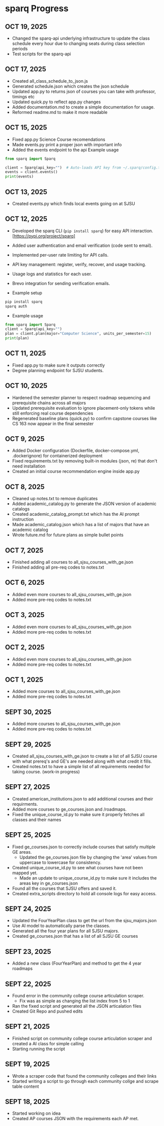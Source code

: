 # sparq Progress

## OCT 19, 2025
- Changed the sparq-api underlying infrastructure to update the class schedule every hour due to changing seats during class selection periods
- Test scripts for the sparq-api

## OCT 17, 2025
- Created all_class_schedule_to_json.js
- Generated schedule.json which creates the json schedule
- Updated app.py to returns json of courses you can take with professor, timings etc
- Updated quick.py to reflect app.py changes
- Added documentation.md to create a simple documentation for usage.
- Reformed readme.md to make it more readable

## OCT 15, 2025
- Fixed app.py Science Course recomendations
- Made events.py print a proper json with important info
- Added the events endpoint to the api
Example usage
```python
from sparq import Sparq

client = Sparq(api_key="")  # Auto-loads API key from ~/.sparq/config.txt or set manually
events = client.events()
print(events)
```

## OCT 13, 2025
- Created events.py which finds local events going on at SJSU

## OCT 12, 2025
- Developed the sparq CLI (`pip install sparq`) for easy API interaction. [https://pypi.org/project/sparq]
- Added user authentication and email verification (code sent to email).
- Implemented per-user rate limiting for API calls.
- API key management: register, verify, recover, and usage tracking.
- Usage logs and statistics for each user.
- Brevo integration for sending verification emails.

- Example setup  
```bash
pip install sparq
sparq auth
```
- Example usage
```python
from sparq import Sparq
client = Sparq(api_key="")
plan = client.plan(major="Computer Science", units_per_semester=15)
print(plan)
```

## OCT 11, 2025
- Fixed app.py to make sure it outputs correctly
- Degree planning endpoint for SJSU students.

## OCT 10, 2025
- Hardened the semester planner to respect roadmap sequencing and prerequisite chains across all majors
- Updated prerequisite evaluation to ignore placement-only tokens while still enforcing real course dependencies
- Regenerated baseline plans (quick.py) to confirm capstone courses like CS 163 now appear in the final semester

## OCT 9, 2025
- Added Docker configuration (Dockerfile, docker-compose.yml, .dockerignore) for containerized deployment
- Fixed requirements.txt by removing built-in modules (json, re) that don't need installation
- Created an initial course recommendation engine inside app.py

## OCT 8, 2025
- Cleaned up notes.txt to remove duplicates
- Added academic_catalog.py to generate the JSON version of academic catalogs
- Created academic_catalog_prompt.txt which has the AI prompt instruction
- Made academic_catalog.json which has a list of majors that have an academic catalog
- Wrote future.md for future plans as simple bullet points

## OCT 7, 2025
- Finished adding all courses to all_sjsu_courses_with_ge.json
- Finished adding all pre-req codes to notes.txt

## OCT 6, 2025
- Added even more courses to all_sjsu_courses_with_ge.json
- Added more pre-req codes to notes.txt

## OCT 3, 2025
- Added even more courses to all_sjsu_courses_with_ge.json
- Added more pre-req codes to notes.txt

## OCT 2, 2025
- Added even more courses to all_sjsu_courses_with_ge.json
- Added more pre-req codes to notes.txt


## OCT 1, 2025
- Added more courses to all_sjsu_courses_with_ge.json
- Added more pre-req codes to notes.txt

## SEPT 30, 2025
- Added more courses to all_sjsu_courses_with_ge.json
- Added more pre-req codes to notes.txt

## SEPT 29, 2025
- Created all_sjsu_courses_with_ge.json to create a list of all SJSU course with what prereq's and GE's are needed along with what credit it fills.
- Created notes.txt to have a simple list of all requirements needed for taking course. (work-in progress)

## SEPT 27, 2025
- Created american_institutions.json to add additional courses and their requirments.
- Added more courses to ge_courses.json and /roadmaps.
- Fixed the unique_course_id.py to make sure it properly fetches all classes and their names

## SEPT 25, 2025
- Fixed ge_courses.json to correctly include courses that satisfy multiple GE areas.
  - Updated the ge_courses.json file by changing the 'area' values from uppercase to lowercase for consistency.
- Created unique_course_id.py to see what courses have not been mapped yet.
  - Made an update to unique_course_id.py to make sure it includes the areas key in ge_courses.json
- Found all the courses that SJSU offers and saved it.
- Created extra_scripts directory to hold all console logs for easy access. 

## SEPT 24, 2025
- Updated the FourYearPlan class to get the url from the sjsu_majors.json
- Use AI model to automatically parse the classes. 
- Generated all the four year plans for all SJSU majors.
- Created ge_courses.json that has a list of all SJSU GE courses

## SEPT 23, 2025
- Added a new class (FourYearPlan) and method to get the 4 year roadmaps

## SEPT 22, 2025
- Found error in the community college course articulation scraper. 
  - Fix was as simple as changing the list index from 5 to 1
- Ran the fixed script and generated all the JSON articalation files
- Created Git Repo and pushed edits

## SEPT 21, 2025
- Finished script on community college course articulation scraper and created a AI class for simple calling
- Starting running the script

## SEPT 19, 2025
- Wrote a scraper code that found the community colleges and their links
- Started writing a script to go through each community collge and scrape table content 

## SEPT 18, 2025
- Started working on idea
- Created AP courses JSON with the requirements each AP met.